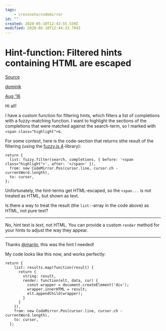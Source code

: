 ```yaml
---
tags:
    - crossnote/codemirror
id: ""
created: 2020-05-10T12:43:55.539Z
modified: 2020-05-10T12:44:33.794Z
---
```

# Hint-function: Filtered hints containing HTML are escaped

[Source](https://discuss.codemirror.net/t/hint-function-filtered-hints-containing-html-are-escaped/849/3 "Permalink to Hint-function: Filtered hints containing HTML are escaped")

[dominik](https://discuss.codemirror.net/u/dominik)

[Aug '16](https://discuss.codemirror.net/t/hint-function-filtered-hints-containing-html-are-escaped/849)

Hi all!

I have a custom function for filtering hints, which filters a list of completions with a fuzzy-matching function. I want to highlight the sections of the completions that were matched against the search-term, so I marked with `<span class="highlight">`s.

For some context, here is the code-section that returns sthe result of the filtering (using the [fuzzy.js 4](https://github.com/gjuchault/fuzzyjs)-library):

    return {
      list: fuzzy.filter(search, completions, { before: '<span class="highlight">', after: '</span>' }),
      from: new CodeMirror.Pos(cursor.line, cursor.ch - currentWord.length),
      to: cursor,
    };

Unfortunately, the hint-terms get HTML-escaped, so the `<span...` is not treated as HTML, but shown as text.

Is there a way to treat the result (the `list:`-array in the code above) as HTML, not pure text?

---

No, hint text is *text*, not HTML. You can provide a custom `render` method for your hints to adjust the way they appear.

---

Thanks [@marijn](https://discuss.codemirror.net/u/marijn), this was the hint I needed!

My code looks like this now, and works perfectly:

    return {
        list: results.map(function(result) {
          return {
            string: result,
            render: function(elt, data, cur) {
              const wrapper = document.createElement('div');
              wrapper.innerHTML = result;
              elt.appendChild(wrapper);
            }
          }
        }),
        from: new CodeMirror.Pos(cursor.line, cursor.ch - currentWord.length),
        to: cursor,
      };
